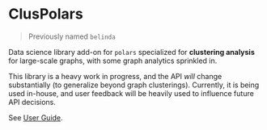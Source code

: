 ClusPolars
=============

> Previously named `belinda`

Data science library add-on for `polars` specialized for **clustering analysis** for large-scale graphs, with some graph analytics sprinkled in.

This library is a heavy work in progress, and the API *will* change substantially (to generalize
beyond graph clusterings). Currently, it is being used in-house, and user feedback will be heavily used to influence future API decisions.

See [User Guide](https://runeblaze.github.io/belinda/).